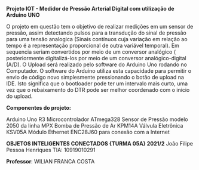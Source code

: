 **Projeto IOT - Medidor de Pressão Arterial Digital com utilização de Arduino UNO**

O projeto em questão tem o objetivo de realizar medições em um sensor de pressão, assim detectando pulsos para a transdução do sinal de pressão para uma tensão analogica (Sinais contínuos cuja variação em relação ao tempo é a representação proporcional de outra variável temporal). Em sequencia seriam convertidos por meio de um conversor analógico ( posteriormente digitalizá-los por meio de um conversor analógico-digital (A/D). O Upload será realizado pelo software do Arduino Uno rodando no Computador. 
O software do Arduino utiliza esta capacidade para permitir o envio de código novo simplesmente pressionando o botão de upload na IDE. Isto significa que o bootloader pode ter um intervalo mais curto, uma vez que o rebaixamento do DTR pode ser melhor coordenado com o início do upload.


**Componentes do projeto:**

Arduino Uno R3
Microcontrolador ATmega328
Sensor de Pressão modelo 2050 da linha MPX
Bomba de Pressão de Ar KPM14A
Válvula Eletrônica KSV05A
Módulo Ethernet ENC28J60 para conexão com a Internet




**OBJETOS INTELIGENTES CONECTADOS {TURMA 05A} 2021/2**
João Filipe Pessoa Henriques TIA: 10919010291

**Professor**: 
WILIAN FRANCA COSTA

